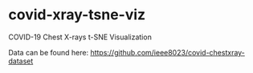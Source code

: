 # covid-xray-tsne-viz
COVID-19 Chest X-rays t-SNE Visualization

Data can be found here: https://github.com/ieee8023/covid-chestxray-dataset
